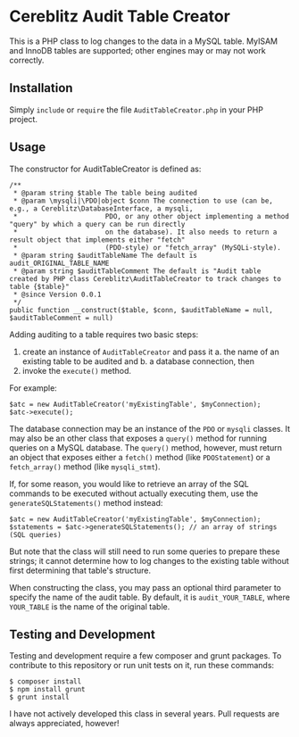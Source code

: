 # Cereblitz Audit Table Creator

This is a PHP class to log changes to the data in a MySQL table. MyISAM and InnoDB tables are supported; other engines may or may not work correctly.

## Installation

Simply `include` or `require` the file `AuditTableCreator.php` in your PHP project.

## Usage

The constructor for AuditTableCreator is defined as:

    /**
     * @param string $table The table being audited
     * @param \mysqli|\PDO|object $conn The connection to use (can be, e.g., a Cereblitz\DatabaseInterface, a mysqli,
     *                      PDO, or any other object implementing a method "query" by which a query can be run directly
     *                      on the database). It also needs to return a result object that implements either "fetch"
     *                      (PDO-style) or "fetch_array" (MySQLi-style).
     * @param string $auditTableName The default is audit_ORIGINAL_TABLE_NAME
     * @param string $auditTableComment The default is "Audit table created by PHP class Cereblitz\AuditTableCreator to track changes to table {$table}"
     * @since Version 0.0.1
     */
    public function __construct($table, $conn, $auditTableName = null, $auditTableComment = null)

Adding auditing to a table requires two basic steps:

  1. create an instance of `AuditTableCreator` and pass it
    a. the name of an existing table to be audited and
    b. a database connection, then
  2. invoke the `execute()` method.

For example:

    $atc = new AuditTableCreator('myExistingTable', $myConnection);
    $atc->execute();

The database connection may be an instance of the `PDO` or `mysqli` classes. It may also be an other class that exposes a `query()` method for running queries on a MySQL database. The `query()` method, however, must return an object that exposes either a `fetch()` method (like `PDOStatement`) or a `fetch_array()` method (like `mysqli_stmt`).

If, for some reason, you would like to retrieve an array of the SQL commands to be executed without actually executing them, use the `generateSQLStatements()` method instead:

    $atc = new AuditTableCreator('myExistingTable', $myConnection);
    $statements = $atc->generateSQLStatements(); // an array of strings (SQL queries)

But note that the class will still need to run some queries to prepare these strings; it cannot determine how to log changes to the existing table without first determining that table's structure.

When constructing the class, you may pass an optional third parameter to specify the name of the audit table. By default, it is `audit_YOUR_TABLE`, where `YOUR_TABLE` is the name of the original table.

## Testing and Development

Testing and development require a few composer and grunt packages. To contribute to this repository or run unit tests on it, run these commands:

    $ composer install
    $ npm install grunt
    $ grunt install

I have not actively developed this class in several years. Pull requests are always appreciated, however!